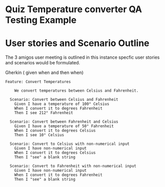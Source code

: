 # Quiz Temperature converter QA Testing Example

# User stories and Scenario Outline

The 3 amigos user meeting is outlined in this instance specfic user stories and scenarios would be formulated.

Gherkin ( given when and then when)

```gherkin
Feature: Convert Temperatures

    We convert temperatures between Celsius and Fahrenheit.

  Scenario: Convert between Celsius and Fahrenheit
    Given I have a temperature of 100° Celsius
    When I convert it to degrees Fahrenheit
    Then I see 212° Fahrenheit

  Scenario: Convert between Fahrenheit and Celsius
    Given I have a temperature of 50° Fahrenheit
    When I convert it to degrees Celsius
    Then I see 10° Celsius

  Scenario: Convert to Celsius with non-numerical input
    Given I have non-numerical input
    When I convert it to degrees Celsius
    Then I "see" a blank string

  Scenario: Convert to Fahrenheit with non-numerical input
    Given I have non-numerical input
    When I convert it to degrees Fahrenheit
    Then I "see" a blank string
```
